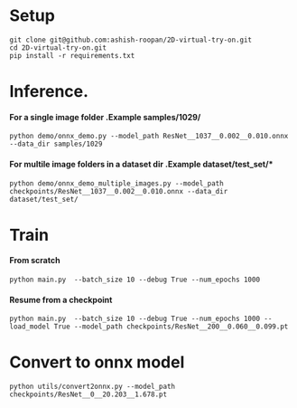 # Setup
```
git clone git@github.com:ashish-roopan/2D-virtual-try-on.git
cd 2D-virtual-try-on.git
pip install -r requirements.txt
```

# Inference.

#### For a single image folder .Example samples/1029/
```
python demo/onnx_demo.py --model_path ResNet__1037__0.002__0.010.onnx --data_dir samples/1029
```
#### For multile image folders in a dataset dir .Example dataset/test_set/*
```
python demo/onnx_demo_multiple_images.py --model_path checkpoints/ResNet__1037__0.002__0.010.onnx --data_dir dataset/test_set/
```


# Train

#### From scratch
```
python main.py  --batch_size 10 --debug True --num_epochs 1000 
```
#### Resume from a checkpoint
```
python main.py  --batch_size 10 --debug True --num_epochs 1000 --load_model True --model_path checkpoints/ResNet__200__0.060__0.099.pt
```

# Convert to onnx model
```
python utils/convert2onnx.py --model_path checkpoints/ResNet__0__20.203__1.678.pt
```

